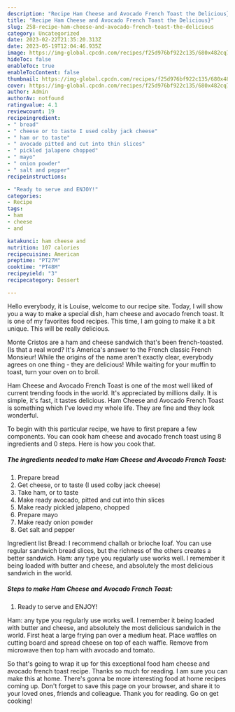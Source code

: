 ```yaml
---
description: "Recipe Ham Cheese and Avocado French Toast the Delicious}"
title: "Recipe Ham Cheese and Avocado French Toast the Delicious}"
slug: 258-recipe-ham-cheese-and-avocado-french-toast-the-delicious
category: Uncategorized
date: 2023-02-22T21:35:20.313Z
date: 2023-05-19T12:04:46.935Z
image: https://img-global.cpcdn.com/recipes/f25d976bf922c135/680x482cq70/ham-cheese-and-avocado-french-toast-recipe-main-photo.jpg
hideToc: false
enableToc: true
enableTocContent: false
thumbnail: https://img-global.cpcdn.com/recipes/f25d976bf922c135/680x482cq70/ham-cheese-and-avocado-french-toast-recipe-main-photo.jpg
cover: https://img-global.cpcdn.com/recipes/f25d976bf922c135/680x482cq70/ham-cheese-and-avocado-french-toast-recipe-main-photo.jpg
author: Admin
authorAv: notfound
ratingvalue: 4.1
reviewcount: 19
recipeingredient:
- " bread"
- " cheese or to taste I used colby jack cheese"
- " ham or to taste"
- " avocado pitted and cut into thin slices"
- " pickled jalapeno chopped"
- " mayo"
- " onion powder"
- " salt and pepper"
recipeinstructions:

- "Ready to serve and ENJOY!"
categories:
- Recipe
tags:
- ham
- cheese
- and

katakunci: ham cheese and 
nutrition: 107 calories
recipecuisine: American
preptime: "PT27M"
cooktime: "PT48M"
recipeyield: "3"
recipecategory: Dessert

---
```



Hello everybody, it is Louise, welcome to our recipe site. Today, I will show you a way to make a special dish, ham cheese and avocado french toast. It is one of my favorites food recipes. This time, I am going to make it a bit unique. This will be really delicious.

Monte Cristos are a ham and cheese sandwich that&#39;s been french-toasted. (Is that a real word? It&#39;s America&#39;s answer to the French classic French Monsieur! While the origins of the name aren&#39;t exactly clear, everybody agrees on one thing - they are delicious! While waiting for your muffin to toast, turn your oven on to broil.

Ham Cheese and Avocado French Toast is one of the most well liked of current trending foods in the world. It's appreciated by millions daily. It is simple, it's fast, it tastes delicious. Ham Cheese and Avocado French Toast is something which I've loved my whole life. They are fine and they look wonderful.


To begin with this particular recipe, we have to first prepare a few components. You can cook ham cheese and avocado french toast using 8 ingredients and 0 steps. Here is how you cook that.

<!--inarticleads1-->

##### The ingredients needed to make Ham Cheese and Avocado French Toast:

1. Prepare  bread
1. Get  cheese, or to taste (I used colby jack cheese)
1. Take  ham, or to taste
1. Make ready  avocado, pitted and cut into thin slices
1. Make ready  pickled jalapeno, chopped
1. Prepare  mayo
1. Make ready  onion powder
1. Get  salt and pepper


Ingredient list Bread: I recommend challah or brioche loaf. You can use regular sandwich bread slices, but the richness of the others creates a better sandwich. Ham: any type you regularly use works well. I remember it being loaded with butter and cheese, and absolutely the most delicious sandwich in the world. 

<!--inarticleads2-->

##### Steps to make Ham Cheese and Avocado French Toast:


1. Ready to serve and ENJOY!

Ham: any type you regularly use works well. I remember it being loaded with butter and cheese, and absolutely the most delicious sandwich in the world. First heat a large frying pan over a medium heat. Place waffles on cutting board and spread cheese on top of each waffle. Remove from microwave then top ham with avocado and tomato. 

So that's going to wrap it up for this exceptional food ham cheese and avocado french toast recipe. Thanks so much for reading. I am sure you can make this at home. There's gonna be more interesting food at home recipes coming up. Don't forget to save this page on your browser, and share it to your loved ones, friends and colleague. Thank you for reading. Go on get cooking!
